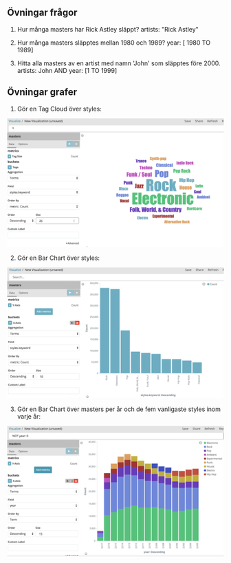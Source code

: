
## Övningar frågor
1. Hur många masters har Rick Astley släppt?
artists: "Rick Astley"

2. Hur många masters släpptes mellan 1980 och 1989?
year: [ 1980 TO 1989]

3. Hitta alla masters av en artist med namn 'John' som släpptes före 2000.
artists: John AND year: [1 TO 1999]

## Övningar grafer
1. Gör en Tag Cloud över styles:

![alt][tagcloud-styles]

2. Gör en Bar Chart över styles:

![alt][bar-styles]

3. Gör en Bar Chart över masters per år och de fem vanligaste styles inom varje år:

![alt][year-sub-styles]


[tagcloud-styles]: https://github.com/cygni/cygni-competence-7-databases/blob/screenshots/elasticsearch/tagclout-styles-hint.png?raw=true "Tag Cloud över styles"

[bar-styles]: https://github.com/cygni/cygni-competence-7-databases/blob/screenshots/elasticsearch/bar-styles-hint.png?raw=true "Masters per style"

[year-sub-styles]: https://github.com/cygni/cygni-competence-7-databases/blob/screenshots/elasticsearch/bar-year-sub-styles-hint.png?raw=true "Masters per år, sub styles"
